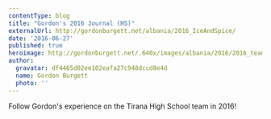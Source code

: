 ```yaml
---
contentType: blog
title: "Gordon's 2016 Journal (HS)"
externalUrl: http://gordonburgett.net/albania/2016_IceAndSpice/
date: '2016-06-27'
published: true
heroimage: http://gordonburgett.net/.640x/images/albania/2016/2016_team.jpg
author:
  gravatar: df4465d02ee102eafa27c948dccd8e4d
  name: Gordon Burgett
  photo: ''
---
```


Follow Gordon's experience on the Tirana High School team in 2016!